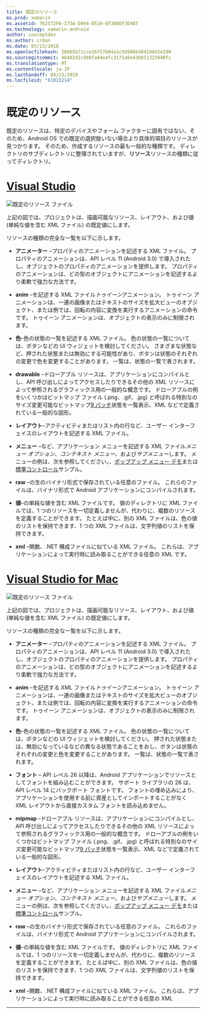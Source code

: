 ```yaml
---
title: 既定のリソース
ms.prod: xamarin
ms.assetid: 762572F0-173A-D994-0510-8F36BEF3D487
ms.technology: xamarin-android
author: conceptdev
ms.author: crdun
ms.date: 03/13/2018
ms.openlocfilehash: 20865b71cce16f57b84a1c54986bd84180d3e190
ms.sourcegitcommit: 4b402d1c508fa84e4fc3171a6e43b811323948fc
ms.translationtype: MT
ms.contentlocale: ja-JP
ms.lasthandoff: 04/23/2019
ms.locfileid: "61013214"
---
```

# <a name="default-resources"></a>既定のリソース

既定のリソースは、特定のデバイスやフォーム ファクターに固有ではない、そのため、Android OS での既定の選択肢いない場合より具体的項目のリソースが見つかります。 そのため、作成するリソースの最も一般的な種類です。 ディレクトリのサブディレクトリに整理されていますが、**リソース**リソースの種類に従ってディレクトリ。

# <a name="visual-studiotabwindows"></a>[Visual Studio](#tab/windows)

![既定のリソース ファイル](default-resources-images/01-resource-files-vs.png)

上記の図では、プロジェクトは、描画可能なリソース、レイアウト、および値 (単純な値を含む XML ファイル) の既定値にします。

リソースの種類の完全な一覧を以下に示します。

-  **アニメーター** &ndash;プロパティのアニメーションを記述する XML ファイル。
   プロパティのアニメーションは、API レベル 11 (Android 3.0) で導入されたし、オブジェクトのプロパティのアニメーションを提供します。 プロパティのアニメーションは、どの型のオブジェクトにアニメーションを記述するより柔軟で強力な方法です。

-  **anim** &ndash;を記述する XML ファイル*トゥイーン*アニメーション。 トゥイーン アニメーションは、一連の画像またはテキストのサイズを拡大ビューのオブジェクト、または例では、回転の内容に変換を実行するアニメーションの命令です。 トゥイーン アニメーションは、オブジェクトの表示のみに制限されます。

-  **色**&ndash;色の状態の一覧を記述する XML ファイル。 色の状態の一覧については、ボタンなどの UI ウィジェットを検討してください。
   さまざまな状態など、押された状態または無効にする可能性があり、ボタンは状態のそれぞれの変更で色を変更することがあります。 一覧は、状態の一覧で表されます。

-  **drawable** &ndash;ドローアブル リソースは、アプリケーションにコンパイルとし、API 呼び出しによってアクセスしたりできるその他の XML リソースによって参照されるグラフィックス用の一般的な概念です。
   ドローアブルの例をいくつかはビットマップ ファイル (.png、.gif、.jpg) と呼ばれる特別なのサイズ変更可能なビットマップ[9 パッチ](https://developer.android.com/guide/topics/graphics/2d-graphics.html#nine-patch)状態を一覧表示、XML などで定義されている一般的な図形。
 
-  **レイアウト**&ndash;アクティビティまたはリスト内の行など、ユーザー インターフェイスのレイアウトを記述する XML ファイル。

-  **メニュー** &ndash;など、アプリケーション メニューを記述する XML ファイル*メニュー オプション*、*コンテキスト メニュー*、および*サブメニュー*します。 メニューの例は、次を参照してください。、[ポップアップ メニュー デモ](https://developer.xamarin.com/samples/monodroid/PopupMenuDemo/)または[標準コントロール](https://developer.xamarin.com/samples/mobile/StandardControls/)サンプル。

-  **raw** &ndash;の生のバイナリ形式で保存されている任意のファイル。 これらのファイルは、バイナリ形式で Android アプリケーションにコンパイルされます。

-  **値**&ndash;の単純な値を含む XML ファイルです。 値のディレクトリに XML ファイルでは、1 つのリソースを一切定義しませんが、代わりに、複数のリソースを定義することができます。 たとえば中に、別の XML ファイルは、色の値のリストを保持できます、1 つの XML ファイルは、文字列値のリストを保持できます。

-  **xml** &ndash;関数、.NET 構成ファイルに似ている XML ファイル。 これらは、アプリケーションによって実行時に読み取ることができる任意の XML です。


# <a name="visual-studio-for-mactabmacos"></a>[Visual Studio for Mac](#tab/macos)

![既定のリソース ファイル](default-resources-images/01-resource-files-xs.png)

上記の図では、プロジェクトは、描画可能なリソース、レイアウト、および値 (単純な値を含む XML ファイル) の既定値にします。

リソースの種類の完全な一覧を以下に示します。

-  **アニメーター** &ndash;プロパティのアニメーションを記述する XML ファイル。
   プロパティのアニメーションは、API レベル 11 (Android 3.0) で導入されたし、オブジェクトのプロパティのアニメーションを提供します。 プロパティのアニメーションは、どの型のオブジェクトにアニメーションを記述するより柔軟で強力な方法です。

-  **anim** &ndash;を記述する XML ファイル*トゥイーン*アニメーション。 トゥイーン アニメーションは、一連の画像またはテキストのサイズを拡大ビューのオブジェクト、または例では、回転の内容に変換を実行するアニメーションの命令です。 トゥイーン アニメーションは、オブジェクトの表示のみに制限されます。

-  **色**&ndash;色の状態の一覧を記述する XML ファイル。 色の状態の一覧については、ボタンなどの UI ウィジェットを検討してください。
   押された状態または、無効になっているなどの異なる状態であることをおし、ボタンは状態のそれぞれの変更と色を変更することがあります。 一覧は、状態の一覧で表されます。

-  **フォント** &ndash; API レベル 26 以降は、Android アプリケーションでリソースとしてフォントを組み込むことができます。 サポート ライブラリの 26 は、API レベル 14 にバックポート フォントです。 フォントの埋め込みにより、アプリケーションを使用する前に資産としてインポートすることがなく XML レイアウトから直接カスタム フォントを読み込めません。

-  **mipmap** &ndash;ドローアブル リソースは、アプリケーションにコンパイルとし、API 呼び出しによってアクセスしたりできるその他の XML リソースによって参照されるグラフィックス用の一般的な概念です。
   ドローアブルの例をいくつかはビットマップ ファイル (.png、.gif、.jpg) と呼ばれる特別なのサイズ変更可能なビットマップ[9 パッチ](https://developer.android.com/guide/topics/graphics/2d-graphics.html#nine-patch)状態を一覧表示、XML などで定義されている一般的な図形。

-  **レイアウト**&ndash;アクティビティまたはリスト内の行など、ユーザー インターフェイスのレイアウトを記述する XML ファイル。

-  **メニュー** &ndash;など、アプリケーション メニューを記述する XML ファイル*メニュー オプション*、*コンテキスト メニュー*、および*サブメニュー*します。 メニューの例は、次を参照してください。、[ポップアップ メニュー デモ](https://developer.xamarin.com/samples/monodroid/PopupMenuDemo/)または[標準コントロール](https://developer.xamarin.com/samples/mobile/StandardControls/)サンプル。

-  **raw** &ndash;の生のバイナリ形式で保存されている任意のファイル。 これらのファイルは、バイナリ形式で Android アプリケーションにコンパイルされます。

-  **値**&ndash;の単純な値を含む XML ファイルです。 値のディレクトリに XML ファイルでは、1 つのリソースを一切定義しませんが、代わりに、複数のリソースを定義することができます。 たとえば中に、別の XML ファイルは、色の値のリストを保持できます、1 つの XML ファイルは、文字列値のリストを保持できます。

-  **xml** &ndash;関数、.NET 構成ファイルに似ている XML ファイル。 これらは、アプリケーションによって実行時に読み取ることができる任意の XML

-----
